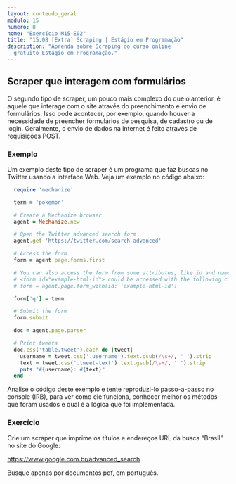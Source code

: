 ```yaml
---
layout: conteudo_geral
modulo: 15
numero: 8
nome: "Exercício M15-E02"
title: "15.08 [Extra] Scraping | Estágio em Programação"
description: "Aprenda sobre Scraping do curso online
  gratuito Estágio em Programação."
---
```


## Scraper que interagem com formulários

O segundo tipo de scraper, um pouco mais complexo do que o anterior, é aquele que interage com o site através do preenchimento e envio de formulários. Isso pode acontecer, por exemplo, quando houver a necessidade de preencher formulários de pesquisa, de cadastro ou de login. Geralmente, o envio de dados na internet é feito através de requisições POST.

### Exemplo

Um exemplo deste tipo de scraper é um programa que faz buscas no Twitter usando a interface Web. Veja um exemplo no código abaixo:

```ruby
  require 'mechanize'

  term = 'pokemon'

  # Create a Mechanize browser
  agent = Mechanize.new

  # Open the Twitter advanced search form
  agent.get 'https://twitter.com/search-advanced'

  # Access the form
  form = agent.page.forms.first

  # You can also access the form from some attributes, like id and name
  # <form id="example-html-id"> could be accessed with the following code:
  # form = agent.page.form_with(id: 'example-html-id')

  form['q'] = term

  # Submit the form
  form.submit

  doc = agent.page.parser

  # Print tweets
  doc.css('table.tweet').each do |tweet|
    username = tweet.css('.username').text.gsub(/\s+/, ' ').strip
    text = tweet.css('.tweet-text').text.gsub(/\s+/, ' ').strip
    puts "#{username}: #{text}"
  end
```

Analise o código deste exemplo e tente reproduzi-lo passo-a-passo no console (IRB), para ver como ele funciona, conhecer melhor os métodos que foram usados e qual é a lógica que foi implementada.

### Exercício

Crie um scraper que imprime os títulos e endereços URL da busca “Brasil” no site do Google:

<https://www.google.com.br/advanced_search>

Busque apenas por documentos pdf, em português.